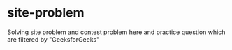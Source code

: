 # site-problem
Solving site problem and contest problem here and practice question which are filtered by "GeeksforGeeks"
